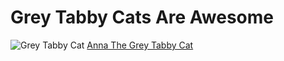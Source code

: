 # Grey Tabby Cats Are Awesome
![Grey Tabby Cat](https://i.pinimg.com/originals/d5/e2/4f/d5e24f5bf9b97e30f34cbe756af44033.jpg)
[Anna The Grey Tabby Cat](https://drewskerdoodle.github.io/Annathecat.html)



